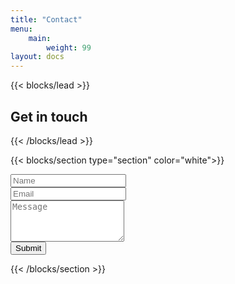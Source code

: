 ```yaml
---
title: "Contact"
menu:
    main:
        weight: 99
layout: docs
---
```


{{< blocks/lead >}}
<h2>Get in touch</h2>
{{< /blocks/lead >}}

{{< blocks/section type="section" color="white">}}
<form id="contact-form" method="post" action="https://formspree.io/f/xjvjkkpj" role="form">
    <div class="controls">
        <div class="row">
            <div class="col-md-8 mx-auto">
                <div class="form-group">
                    <input id="form_name" type="text" name="name" class="form-control" placeholder="Name" required="required">
                </div>
            </div>
        </div>
        <div class="row">
            <div class="col-md-8 mx-auto">
                <div class="form-group">
                    <input id="form_email" type="text" name="email" class="form-control" placeholder="Email" required="required">
                </div>
            </div>
        </div>
        <div class="row">
            <div class="col-md-8 mx-auto">
                <div class="form-group">
                    <textarea id="form_message" name="message" class="form-control" placeholder="Message" rows="4" required="required"></textarea>
                </div>
            </div>
            <div class="col-md-8 mx-auto">
                <input type="submit" class="btn btn-success btn-send" value="Submit">
            </div>
        </div>
    </div>
</form>

{{< /blocks/section >}}
